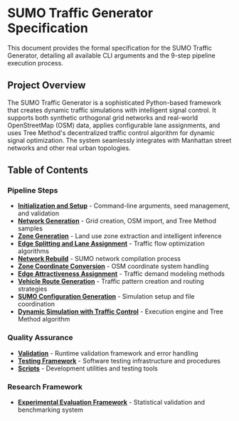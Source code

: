 # SUMO Traffic Generator Specification

This document provides the formal specification for the SUMO Traffic Generator, detailing all available CLI arguments and the 9-step pipeline execution process.

## Project Overview

The SUMO Traffic Generator is a sophisticated Python-based framework that creates dynamic traffic simulations with intelligent signal control. It supports both synthetic orthogonal grid networks and real-world OpenStreetMap (OSM) data, applies configurable lane assignments, and uses Tree Method's decentralized traffic control algorithm for dynamic signal optimization. The system seamlessly integrates with Manhattan street networks and other real urban topologies.

## Table of Contents

### Pipeline Steps

- **[Initialization and Setup](specification/initialization-setup.md)** - Command-line arguments, seed management, and validation
- **[Network Generation](specification/network-generation.md)** - Grid creation, OSM import, and Tree Method samples
- **[Zone Generation](specification/zone-generation.md)** - Land use zone extraction and intelligent inference
- **[Edge Splitting and Lane Assignment](specification/edge-splitting-lanes.md)** - Traffic flow optimization algorithms
- **[Network Rebuild](specification/network-rebuild.md)** - SUMO network compilation process
- **[Zone Coordinate Conversion](specification/zone-coordinate-conversion.md)** - OSM coordinate system handling
- **[Edge Attractiveness Assignment](specification/edge-attractiveness.md)** - Traffic demand modeling methods
- **[Vehicle Route Generation](specification/vehicle-route-generation.md)** - Traffic pattern creation and routing strategies
- **[SUMO Configuration Generation](specification/sumo-configuration.md)** - Simulation setup and file coordination
- **[Dynamic Simulation with Traffic Control](specification/dynamic-simulation.md)** - Execution engine and Tree Method algorithm

### Quality Assurance

- **[Validation](specification/validation.md)** - Runtime validation framework and error handling
- **[Testing Framework](specification/testing-framework.md)** - Software testing infrastructure and procedures
- **[Scripts](specification/scripts.md)** - Development utilities and testing tools

### Research Framework

- **[Experimental Evaluation Framework](specification/experimental-framework.md)** - Statistical validation and benchmarking system